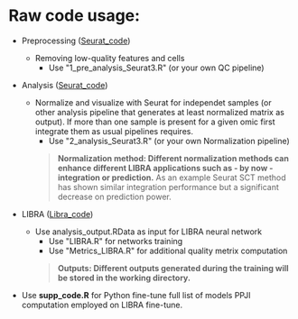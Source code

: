 # Raw code usage:

- Preprocessing ([Seurat_code](https://github.com/TranslationalBioinformaticsUnit/LIBRA/tree/main/R/Seurat_code))
  - Removing low-quality features and cells
    - Use "1_pre_analysis_Seurat3.R" (or your own QC pipeline)
    
- Analysis ([Seurat_code](https://github.com/TranslationalBioinformaticsUnit/LIBRA/tree/main/R/Seurat_code))
  - Normalize and visualize with Seurat for independet samples (or other analysis pipeline that generates at least normalized matrix as output). If more than one sample is present for a given omic first integrate them as usual pipelines requires.
    - Use "2_analysis_Seurat3.R" (or your own Normalization pipeline)
    > **Normalization method: Different normalization methods can enhance different LIBRA applications such as - by now - integration or prediction.** As an example Seurat SCT method has shown similar integration performance but a significant decrease on prediction power.

- LIBRA ([Libra_code](https://github.com/TranslationalBioinformaticsUnit/LIBRA/tree/main/R/LIBRA_code))
  - Use analysis_output.RData as input for LIBRA neural network
    - Use "LIBRA.R" for networks training
    - Use "Metrics_LIBRA.R" for additional quality metrix computation
    > **Outputs: Different outputs generated during the training will be stored in the working directory.**

- Use **supp_code.R** for Python fine-tune full list of models PPJI computation employed on LIBRA fine-tune.


